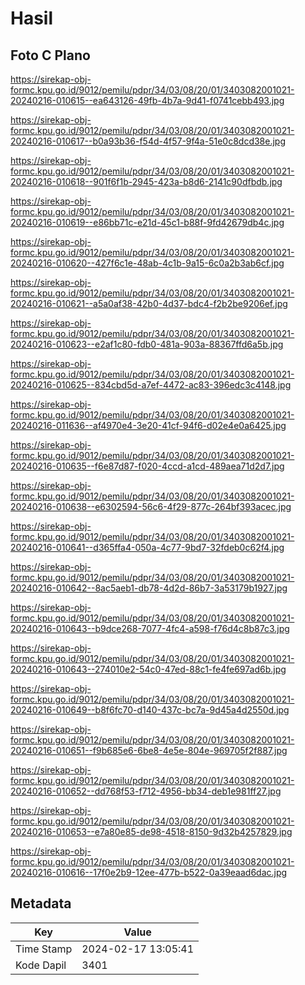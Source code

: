 # Hasil

## Foto C Plano

https://sirekap-obj-formc.kpu.go.id/9012/pemilu/pdpr/34/03/08/20/01/3403082001021-20240216-010615--ea643126-49fb-4b7a-9d41-f0741cebb493.jpg

https://sirekap-obj-formc.kpu.go.id/9012/pemilu/pdpr/34/03/08/20/01/3403082001021-20240216-010617--b0a93b36-f54d-4f57-9f4a-51e0c8dcd38e.jpg

https://sirekap-obj-formc.kpu.go.id/9012/pemilu/pdpr/34/03/08/20/01/3403082001021-20240216-010618--901f6f1b-2945-423a-b8d6-2141c90dfbdb.jpg

https://sirekap-obj-formc.kpu.go.id/9012/pemilu/pdpr/34/03/08/20/01/3403082001021-20240216-010619--e86bb71c-e21d-45c1-b88f-9fd42679db4c.jpg

https://sirekap-obj-formc.kpu.go.id/9012/pemilu/pdpr/34/03/08/20/01/3403082001021-20240216-010620--427f6c1e-48ab-4c1b-9a15-6c0a2b3ab6cf.jpg

https://sirekap-obj-formc.kpu.go.id/9012/pemilu/pdpr/34/03/08/20/01/3403082001021-20240216-010621--a5a0af38-42b0-4d37-bdc4-f2b2be9206ef.jpg

https://sirekap-obj-formc.kpu.go.id/9012/pemilu/pdpr/34/03/08/20/01/3403082001021-20240216-010623--e2af1c80-fdb0-481a-903a-88367ffd6a5b.jpg

https://sirekap-obj-formc.kpu.go.id/9012/pemilu/pdpr/34/03/08/20/01/3403082001021-20240216-010625--834cbd5d-a7ef-4472-ac83-396edc3c4148.jpg

https://sirekap-obj-formc.kpu.go.id/9012/pemilu/pdpr/34/03/08/20/01/3403082001021-20240216-011636--af4970e4-3e20-41cf-94f6-d02e4e0a6425.jpg

https://sirekap-obj-formc.kpu.go.id/9012/pemilu/pdpr/34/03/08/20/01/3403082001021-20240216-010635--f6e87d87-f020-4ccd-a1cd-489aea71d2d7.jpg

https://sirekap-obj-formc.kpu.go.id/9012/pemilu/pdpr/34/03/08/20/01/3403082001021-20240216-010638--e6302594-56c6-4f29-877c-264bf393acec.jpg

https://sirekap-obj-formc.kpu.go.id/9012/pemilu/pdpr/34/03/08/20/01/3403082001021-20240216-010641--d365ffa4-050a-4c77-9bd7-32fdeb0c62f4.jpg

https://sirekap-obj-formc.kpu.go.id/9012/pemilu/pdpr/34/03/08/20/01/3403082001021-20240216-010642--8ac5aeb1-db78-4d2d-86b7-3a53179b1927.jpg

https://sirekap-obj-formc.kpu.go.id/9012/pemilu/pdpr/34/03/08/20/01/3403082001021-20240216-010643--b9dce268-7077-4fc4-a598-f76d4c8b87c3.jpg

https://sirekap-obj-formc.kpu.go.id/9012/pemilu/pdpr/34/03/08/20/01/3403082001021-20240216-010643--274010e2-54c0-47ed-88c1-fe4fe697ad6b.jpg

https://sirekap-obj-formc.kpu.go.id/9012/pemilu/pdpr/34/03/08/20/01/3403082001021-20240216-010649--b8f6fc70-d140-437c-bc7a-9d45a4d2550d.jpg

https://sirekap-obj-formc.kpu.go.id/9012/pemilu/pdpr/34/03/08/20/01/3403082001021-20240216-010651--f9b685e6-6be8-4e5e-804e-969705f2f887.jpg

https://sirekap-obj-formc.kpu.go.id/9012/pemilu/pdpr/34/03/08/20/01/3403082001021-20240216-010652--dd768f53-f712-4956-bb34-deb1e981ff27.jpg

https://sirekap-obj-formc.kpu.go.id/9012/pemilu/pdpr/34/03/08/20/01/3403082001021-20240216-010653--e7a80e85-de98-4518-8150-9d32b4257829.jpg

https://sirekap-obj-formc.kpu.go.id/9012/pemilu/pdpr/34/03/08/20/01/3403082001021-20240216-010616--17f0e2b9-12ee-477b-b522-0a39eaad6dac.jpg


## Metadata

| Key        | Value               |
| ---------- | ------------------- |
| Time Stamp | 2024-02-17 13:05:41 |
| Kode Dapil | 3401                |



